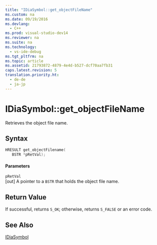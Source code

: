 ```yaml
---
title: "IDiaSymbol::get_objectFileName"
ms.custom: na
ms.date: 09/19/2016
ms.devlang: 
  - C++
ms.prod: visual-studio-dev14
ms.reviewer: na
ms.suite: na
ms.technology: 
  - vs-ide-debug
ms.tgt_pltfrm: na
ms.topic: article
ms.assetid: 21793872-4879-4e4d-b527-dcf70aa7fb31
caps.latest.revision: 5
translation.priority.ht: 
  - de-de
  - ja-jp
---
```

# IDiaSymbol::get_objectFileName
Retrieves the object file name.  
  
## Syntax  
  
```cpp  
HRESULT get_objectFilename(   
   BSTR *pRetVal);  
```  
  
#### Parameters  
 `pRetVal`  
 [out] A pointer to a `BSTR` that holds the object file name.  
  
## Return Value  
 If successful, returns `S_OK`; otherwise, returns `S_FALSE` or an error code.  
  
## See Also  
 [IDiaSymbol](../vs140/IDiaSymbol.md)